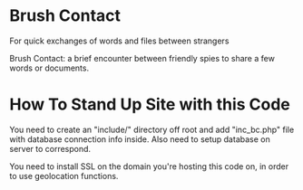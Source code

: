 # Brush Contact

For quick exchanges of words and files between strangers

Brush Contact: a brief encounter between friendly spies to share a few words or documents.

# How To Stand Up Site with this Code

You need to create an "include/" directory off root and add "inc_bc.php" file with database connection info inside. Also need to setup database on server to correspond.

You need to install SSL on the domain you're hosting this code on, in order to use geolocation functions.
